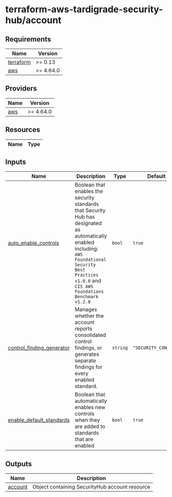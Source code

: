 # terraform-aws-tardigrade-security-hub/account

<!-- BEGIN TFDOCS -->
## Requirements

| Name | Version |
|------|---------|
| <a name="requirement_terraform"></a> [terraform](#requirement\_terraform) | >= 0.13 |
| <a name="requirement_aws"></a> [aws](#requirement\_aws) | >= 4.64.0 |

## Providers

| Name | Version |
|------|---------|
| <a name="provider_aws"></a> [aws](#provider\_aws) | >= 4.64.0 |

## Resources

| Name | Type |
|------|------|

## Inputs

| Name | Description | Type | Default | Required |
|------|-------------|------|---------|:--------:|
| <a name="input_auto_enable_controls"></a> [auto\_enable\_controls](#input\_auto\_enable\_controls) | Boolean that enables the security standards that Security Hub has designated as automatically enabled including: `AWS Foundational Security Best Practices v1.0.0` and `CIS AWS Foundations Benchmark v1.2.0` | `bool` | `true` | no |
| <a name="input_control_finding_generator"></a> [control\_finding\_generator](#input\_control\_finding\_generator) | Manages whether the account reports consolidated control findings, or generates separate findings for every enabled standard. | `string` | `"SECURITY_CONTROL"` | no |
| <a name="input_enable_default_standards"></a> [enable\_default\_standards](#input\_enable\_default\_standards) | Boolean that automatically enables new controls when they are added to standards that are enabled | `bool` | `true` | no |

## Outputs

| Name | Description |
|------|-------------|
| <a name="output_account"></a> [account](#output\_account) | Object containing SecurityHub account resource |

<!-- END TFDOCS -->
